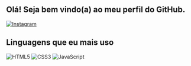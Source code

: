 ## Olá! Seja bem vindo(a) ao meu perfil do GitHub.
[![Instagram](https://img.shields.io/badge/Instagram-E4405F?style=for-the-badge&logo=instagram&logoColor=white)](https://instagram.com/larissa_rock_/)
## Linguagens que eu mais uso
![HTML5](https://img.shields.io/badge/html5-%23E34F26.svg?style=for-the-badge&logo=html5&logoColor=white)
![CSS3](https://img.shields.io/badge/css3-%231572B6.svg?style=for-the-badge&logo=css3&logoColor=white)
![JavaScript](https://img.shields.io/badge/javascript-%23323330.svg?style=for-the-badge&logo=javascript&logoColor=%23F7DF1E)
 
